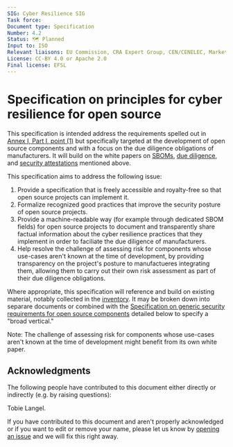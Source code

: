 ```yaml
---
SIG: Cyber Resilience SIG
Task force:
Document type: Specification
Number: 4.2
Status: 🗺️ Planned
Input to: ISO
Relevant liaisons: EU Commission, CRA Expert Group, CEN/CENELEC, Market Surveillance
License: CC-BY 4.0 or Apache 2.0
Final license: EFSL
---
```


# Specification on principles for cyber resilience for open source

This specification is intended address the requirements spelled out in [Annex I, Part I, point (1)][] but specifically targeted at the development of open source components and with a focus on the due diligence obligations of manufacturers. It will build on the white papers on [SBOMs][], [due diligence][], and [security attestations][] mentioned above.

This specification aims to address the following issue:

1. Provide a specification that is freely accessible and royalty-free so that open source projects can implement it.
2. Formalize recognized good practices that improve the security posture of open source projects.
3. Provide a machine-readable way (for example through dedicated SBOM fields) for open source projects to document and transparently share factual information about the cyber resilience practices that they implement in order to faciliate the due diligence of manufacturers.
4. Help resolve the challenge of assessing risk for components whose use-cases aren't known at the time of development, by providing transparency on the project's posture to manufactueres integrating them, allowing them to carry out their own risk assessment as part of their due diligence obligations.

Where appropriate, this specification will reference and build on existing material, notably collected in the [inventory][]. It may be broken down into separare documents or combined with the [Specification on generic security requirements for open source components][generic security requirements] detailed below to specify a "broad vertical."

Note: The challenge of assessing risk for components whose use-cases aren't known at the time of development might benefit from its own white paper.

## Acknowledgments

The following people have contributed to this document either directly or indirectly (e.g. by raising questions):

Tobie Langel.

If you have contributed to this document and aren't properly acknowledged or if you want to edit or remove your name, please let us know by [opening an issue](https://github.com/orcwg/orcwg/issues/new) and we will fix this right away.

[Annex I, Part I, point (1)]: https://eur-lex.europa.eu/legal-content/EN/TXT/HTML/?uri=OJ:L_202402847#anx_I
[SBOMs]: ../whitepapers/sboms.md
[due diligence]: ../whitepapers/due-diligence.md
[security attestations]: ../whitepapers/security-attestations.md
[inventory]: https://github.com/orcwg/cra-hub/blob/main/inventory.md
[generic security requirements]: ./generic-security-requirements.md